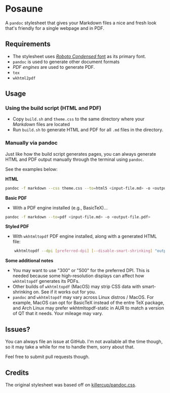 # Posaune

A `pandoc` stylesheet that gives your Markdown files a nice and fresh look that's friendly for a single webpage and in PDF.

## Requirements

- The stylesheet uses [*Roboto Condensed* font](https://fonts.google.com/specimen/Roboto+Condensed) as its primary font.
- `pandoc` is used to generate other document formats
- *PDF engines* are used to generate PDF.
 - `tex`
 - `wkhtml2pdf`

## Usage

### Using the build script (HTML and PDF)

- Copy `build.sh` and `theme.css` to the same directory where your *Markdown* files are located
- Run `build.sh` to generate HTML and PDF for all `.md` files in the directory.


### Manually via pandoc

Just like how the build script generates pages, you can always generate HTML and PDF output 
manually through the terminal using `pandoc`.

See the examples below:

**HTML**

```bash
pandoc -f markdown --css theme.css --to=html5 <input-file.md> -o <output-file.html> --self-contained
```

**Basic PDF**

- With a PDF engine installed (e.g., BasicTeX)...

```bash
pandoc -f markdown --to=pdf <input-file.md> -o <output-file.pdf>
```    

**Styled PDF**

- With `wkhtmltopdf` PDF engine installed, along with a generated HTML file:

```bash
    wkhtmltopdf --dpi [preferred-dpi] [--disable-smart-shrinking] "output-file.html" "output-file.pdf"
```

**Some additional notes**

- You may want to use "300" or "500" for the preferred DPI. This is needed because some high-resolution displays can affect how `wkhtmltopdf` generates its PDFs.
- Other builds of `wkhtmltopdf` (MacOS) may strip CSS data with smart-shrinking on. See if it works out for you.
- `pandoc` and `wkhtmltopdf` may vary across Linux distros / MacOS. For example, MacOS can opt for BasicTeX instead of the entre TeX package, and Arch Linux may prefer wkhtmltopdf-static in AUR to match a version of QT that it needs. Your mileage may vary.

## Issues?

You can always file an issue at GitHub. I'm not available all the time though, so it may take
a while for me to handle them, sorry about that.

Feel free to submit pull requests though.

## Credits

The original stylesheet was based off on [killercup/pandoc.css](https://gist.github.com/killercup/5917178). 
